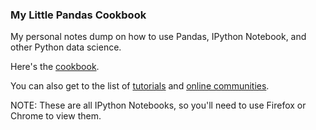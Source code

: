 ### My Little Pandas Cookbook

My personal notes dump on how to use Pandas,  IPython Notebook, and other Python data science.

Here's the [cookbook](http://nbviewer.ipython.org/github/aschneiderman/cookbook-notes/blob/master/cookbook/Pandas_4_Excel_Users.ipynb).

You can also get to the list of [tutorials](http://nbviewer.ipython.org/github/aschneiderman/cookbook-notes/blob/master/Tutorials.ipynb) and [online communities](http://nbviewer.ipython.org/github/aschneiderman/cookbook-notes/blob/master/Online_Communities.ipynb).

NOTE:  These are all IPython Notebooks, so you'll need to use Firefox or Chrome to view them.
